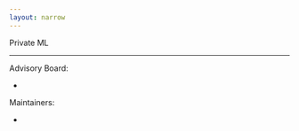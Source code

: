 ```yaml
---
layout: narrow
---
```


<!-- <img id="logo" src="/assets/logo.png" alt="Robust ML"> -->

Private ML

---

Advisory Board:

* 

Maintainers:

* 
